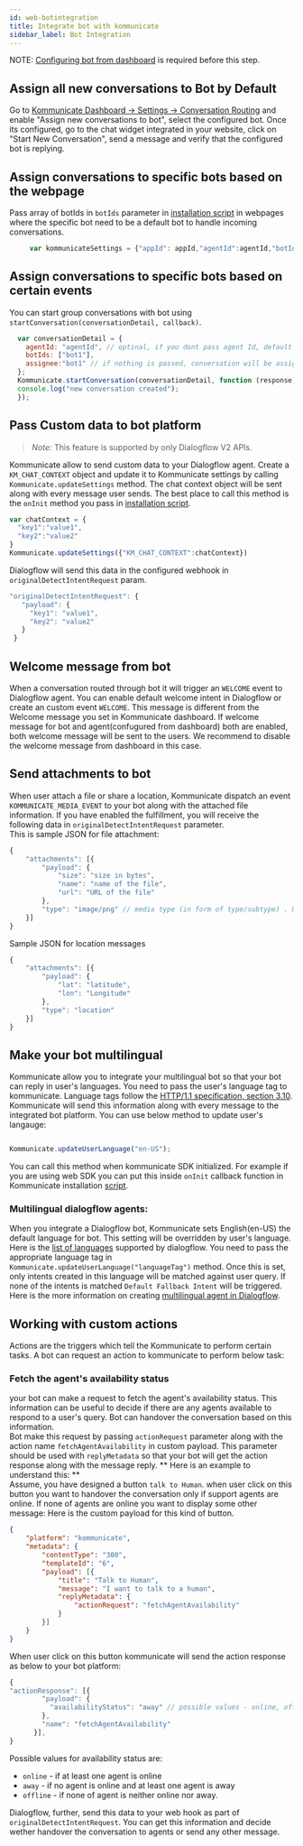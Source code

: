 ```yaml
---
id: web-botintegration
title: Integrate bot with kommunicate
sidebar_label: Bot Integration
---
```


NOTE: [Configuring bot from dashboard](https://docs.kommunicate.io/docs/bot-configration.html) is required before this step.

## Assign all new conversations to Bot by Default
Go to [Kommunicate Dashboard -> Settings -> Conversation Routing](https://dashboard.kommunicate.io/settings/agent-assignment) and enable "Assign new conversations to bot", select the configured bot. 
Once its configured, go to the chat widget integrated in your website, click on "Start New Conversation", send a message and verify that the configured bot is replying.


## Assign conversations to specific bots based on the webpage
Pass array of botIds in `botIds` parameter in [installation script](https://docs.kommunicate.io/docs/web-installation.html#script) in webpages where the specific bot need to be a default bot to handle incoming conversations.

```javascript
     var kommunicateSettings = {"appId": appId,"agentId":agentId,"botIds":["liz"],"conversationTitle":conversationTitle,"botIds":["bot1"],"onInit":callback};
```

## Assign conversations to specific bots based on certain events
You can start group conversations with bot using `startConversation(conversationDetail, callback)`.

```javascript
  var conversationDetail = {
    agentId: "agentId", // optinal, if you dont pass agent Id, default agent will automatically get selected.
    botIds: ["bot1"],
    assignee:"bot1" // if nothing is passed, conversation will be assigned to default agent.
  };
  Kommunicate.startConversation(conversationDetail, function (response) {
  console.log("new conversation created");
  }); 
```
## Pass Custom data to bot platform
> *Note:* This feature is supported by only Dialogflow V2 APIs. 

Kommunicate allow to send custom data to your Dialogflow agent. Create a `KM_CHAT_CONTEXT` object and update it to Kommunicate settings by calling `Kommunicate.updateSettings` method. The chat context object will be sent along with every message user sends. The best place to call this method is the `onInit` method you pass in <a href="web-installation.html#step-2-add-the-customized-kommunicate-plugin-to-your-website" target="_blank">installation script</a>.

```javascript
var chatContext = {
  "key1":"value1",
  "key2":"value2"
}
Kommunicate.updateSettings({"KM_CHAT_CONTEXT":chatContext})

```
Dialogflow will send this data in the configured webhook in `originalDetectIntentRequest` param.
 
 ```javascript
 "originalDetectIntentRequest": {
    "payload": {
      "key1": "value1",
      "key2": "value2"
    }
  }
  ```
## Welcome message from bot

When a conversation routed through bot it will trigger an `WELCOME` event to Dialogflow agent. You can enable default welcome intent in Dialogflow or create an custom event `WELCOME`. 
This message is different from the Welcome message you set in Kommunicate dashboard. If 
welcome message for bot and agent(confugured from dashboard) both are enabled, both welcome message will be sent to the users. We recommend to disable the welcome message from dashboard in this case.  

## Send attachments to bot

When user attach a file or share a location, Kommunicate dispatch an event `KOMMUNICATE_MEDIA_EVENT` to your bot along with the attached file information. If you have enabled the fulfillment, you will receive the following data in `originalDetectIntentRequest` parameter.  
This is sample JSON for file attachment:
```js
{
	"attachments": [{
		"payload": {
			"size": "size in bytes",
			"name": "name of the file",
			"url": "URL of the file"
		},
		"type": "image/png" // media type (in form of type/subtype) . Use the regex 'type/*' to get the generic type
	}]
}

```
Sample JSON for location messages 

```js
{
	"attachments": [{
		"payload": {
			"lat": "latitude",
			"lon": "Longitude"
		},
		"type": "location"
	}]
}

```

## Make your bot multilingual
 Kommunicate allow you to integrate your multilingual bot so that your bot can reply in user's languages. You need to pass the user's language tag to kommunicate. Language tags follow the [HTTP/1.1 specification, section 3.10](https://tools.ietf.org/html/rfc2616#section-3.10). Kommunicate will send this information along with every message to the integrated bot platform. You can use below method to update user's langauge:

```js

Kommunicate.updateUserLanguage("en-US"); 

``` 
You can call this method when kommunicate SDK initialized. For example if you are using web SDK you can put this inside `onInit` callback function in Kommunicate installation [script](web-installation#web-installation). 

### Multilingual dialogflow agents: 
When you integrate a Dialogflow bot, Kommunicate sets English(en-US) the default language for bot. This setting will be overridden by user's language. Here is the [list of languages](https://dialogflow.com/docs/reference/language) supported by dialogflow. You need to pass the appropriate language tag in `Kommunicate.updateUserLanguage("languageTag")` method. Once this is set, only intents created in this language will be matched against user query. If none of the intents is matched `Default Fallback Intent` will be triggered. Here is the more information on creating [multilingual agent in Dialogflow](https://dialogflow.com/docs/agents/multilingual).      


## Working with custom actions
Actions are the triggers which tell the Kommunicate to perform certain tasks. A bot can request an action to kommunicate to perform below task:

### Fetch the agent's availability status
your bot can make a request to fetch the agent's availability status. This information can be useful to decide if there are any agents available to respond to a user's query. Bot can handover the conversation based on this information.     
Bot make this request by passing `actionRequest` parameter along with the action name `fetchAgentAvailability` in custom payload. This parameter should be used with `replyMetadata` so that your bot will get the action response along with the message reply. 
** Here is an example to understand this: **  
Assume, you have designed a button `talk to Human`. when user click on this button you want to handover the conversation only if support agents are online. If none of agents are online you want to display some other message:
Here is the custom payload for this kind of button.  

```json
{
	"platform": "kommunicate",
	"metadata": {
		"contentType": "300",
		"templateId": "6",
		"payload": [{
			"title": "Talk to Human",
			"message": "I want to talk to a human",
			"replyMetadata": {
				"actionRequest": "fetchAgentAvailability"
			}
		}]
	}
}
```

When user click on this button kommunicate will send the action response as below to your bot platform: 

```js
{
"actionResponse": [{
        "payload": {
          "availabilityStatus": "away" // possible values - online, offline, away
        },
        "name": "fetchAgentAvailability"
      }],
}

```
Possible values for availability status are:
* `online` - if at least one agent is online
* `away` - if no agent is online and at least one agent is away
* `offline` - if none of agent is neither online nor away.

Dialogflow, further, send this data to your web hook as part of `originalDetectIntentRequest`. You can get this information and decide wether handover the conversation to agents or send any other message.  
